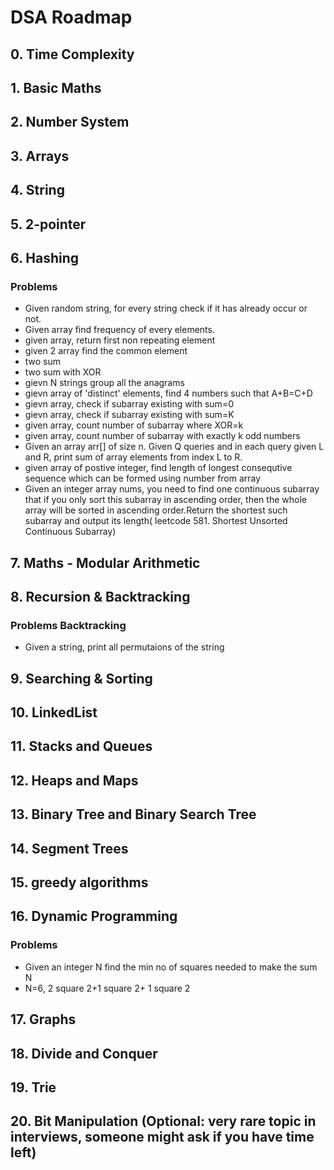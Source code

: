 # DSA Roadmap

## 0. Time Complexity

## 1. Basic Maths

## 2. Number System 

## 3. Arrays

## 4. String

## 5. 2-pointer

## 6. Hashing
  ### Problems ###
 * Given random string, for every string check if it has already occur or not.
 * Given array find frequency of every elements.
 * given array, return first non repeating element
 * given 2 array find the common element
 * two sum
 * two sum with XOR
 * gievn N strings group all the anagrams
 * gievn array of 'distinct' elements, find 4 numbers such that A+B=C+D
 * gievn array, check if subarray existing with sum=0
 * gievn array, check if subarray existing with sum=K
 * given array, count number of subarray where XOR=k
 * given array, count number of subarray with exactly k odd numbers
 * Given an array arr[] of size n. Given Q queries and in each query given L and R, print sum of array elements from index L to R.
 * given array of postive integer, find length of longest consequtive sequence which can be formed using number from array
 * Given an integer array nums, you need to find one continuous subarray that if you only sort this subarray in ascending order, then the whole array will be sorted in ascending order.Return the shortest such subarray and output its length( leetcode 581. Shortest Unsorted Continuous Subarray)

## 7. Maths - Modular Arithmetic

## 8. Recursion & Backtracking
   ### Problems Backtracking ###
   * Given a string, print all permutaions of the string

## 9. Searching & Sorting

## 10. LinkedList

## 11. Stacks and Queues

## 12. Heaps and Maps

## 13. Binary Tree and Binary Search Tree

## 14. Segment Trees

## 15. greedy algorithms

## 16. Dynamic Programming
   ### Problems ###
   * Given an integer N find the min no of squares needed to make the sum N
   * N=6, 2 square 2+1 square 2+ 1 square 2

## 17. Graphs

## 18. Divide and Conquer

## 19. Trie

## 20. Bit Manipulation (Optional: very rare topic in interviews, someone might ask if you have time left)

